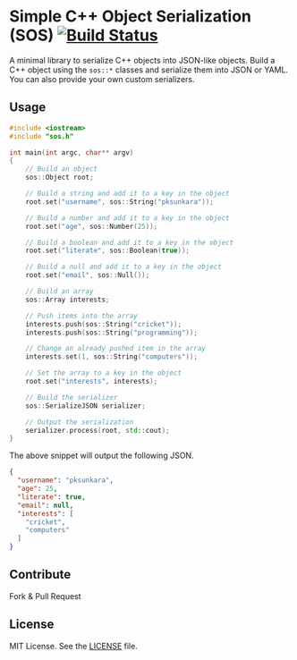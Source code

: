 # Simple C++ Object Serialization (SOS) [![Build Status](https://travis-ci.org/apiaryio/sos.svg?branch=master)](https://travis-ci.org/apiaryio/sos)

A minimal library to serialize C++ objects into JSON-like objects. Build a C++ object using the `sos::*` classes and serialize them into JSON or YAML. You can also provide your own custom serializers.

## Usage

```cpp
#include <iostream>
#include "sos.h"

int main(int argc, char** argv)
{
    // Build an object
    sos::Object root;

    // Build a string and add it to a key in the object
    root.set("username", sos::String("pksunkara"));

    // Build a number and add it to a key in the object
    root.set("age", sos::Number(25));

    // Build a boolean and add it to a key in the object
    root.set("literate", sos::Boolean(true));

    // Build a null and add it to a key in the object
    root.set("email", sos::Null());

    // Build an array
    sos::Array interests;

    // Push items into the array
    interests.push(sos::String("cricket"));
    interests.push(sos::String("programming"));

    // Change an already pushed item in the array
    interests.set(1, sos::String("computers"));

    // Set the array to a key in the object
    root.set("interests", interests);

    // Build the serializer
    sos::SerializeJSON serializer;

    // Output the serialization
    serializer.process(root, std::cout);
}
```

The above snippet will output the following JSON.

```json
{
  "username": "pksunkara",
  "age": 25,
  "literate": true,
  "email": null,
  "interests": [
    "cricket",
    "computers"
  ]
}
```

## Contribute
Fork & Pull Request

## License
MIT License. See the [LICENSE](LICENSE) file.
